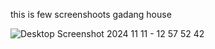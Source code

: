 this is few screenshoots gadang house

![Desktop Screenshot 2024 11 11 - 12 57 52 42](https://github.com/user-attachments/assets/f47997fd-39c7-4f7c-b686-ef67fc96f3b6)
